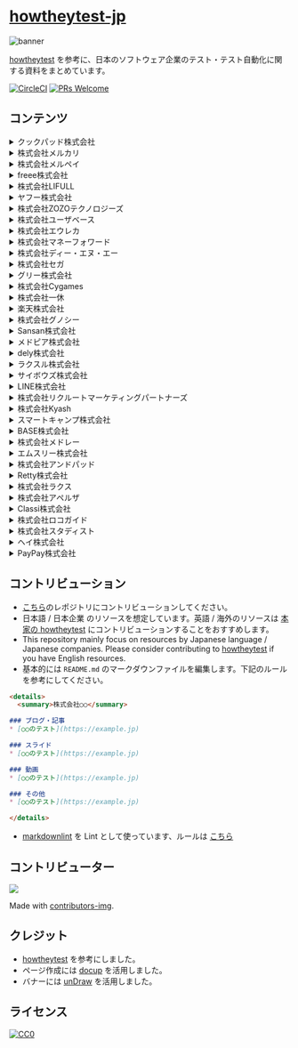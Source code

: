 # [howtheytest-jp](https://tadashi0713.github.io/howtheytest-jp/)

![banner](https://github.com/tadashi0713/howtheytest-jp/blob/master/banner.png?raw=true)

[howtheytest](https://github.com/abhivaikar/howtheytest) を参考に、日本のソフトウェア企業のテスト・テスト自動化に関する資料をまとめています。

[![CircleCI](https://circleci.com/gh/tadashi0713/howtheytest-jp/tree/master.svg?style=svg)](https://circleci.com/gh/tadashi0713/howtheytest-jp/tree/master)
[![PRs Welcome](https://img.shields.io/badge/PRs-welcome-brightgreen.svg?style=flat-square)](https://github.com/tadashi0713/howtheytest-jp/)

## コンテンツ

<details>
  <summary>クックパッド株式会社</summary>

### ブログ・記事

* [テストケース作成を仕様詳細化の手段とする実験](https://techlife.cookpad.com/entry/2020/03/16/130646)
* [クックパッド Android アプリ CI を CodeBuild に切り替えた話](https://techlife.cookpad.com/entry/2020/01/30/100000)
* [Android TVアプリの自動化されたテストの小話](https://techlife.cookpad.com/entry/2017/06/22/190000)
* [Android/iOSアプリのテストの区分戦略](https://techlife.cookpad.com/entry/2016/08/13/test-size-for-mobile)

</details>

<details>
  <summary>株式会社メルカリ</summary>

### ブログ・記事

* [Webの自動テストのこの１年を振り返って](https://tech.mercari.com/entry/2019/12/23/170258)
* [Windows10 / Microsoft Edge での自動テスト(Selenium WebDriver)を Azure DevTest Labs 上で実行して高速化したお話](https://tech.mercari.com/entry/2019/08/27/080000)
* [メルカリWeb版のUIテスト自動化で目指している世界と、そのために作った Selenium Grid・Zalenium 環境 on Azure Kubernetes Service(AKS)](https://tech.mercari.com/entry/2019/04/16/060000)
* [E2Eテストのテスト結果を可視化することで気づきが生まれた](https://tech.mercari.com/entry/2019/02/12/080000)
* [HeadSpinでモバイルアプリのテスト・モニタリングはどう変わるか](https://tech.mercari.com/entry/2019/02/14/105750)
* [Docker × Android エミュレータで、自動テスト(Appium)を並列化・爆速にする環境を作ったお話](https://tech.mercari.com/entry/2018/12/10/060000)
* [Appiumの環境構築を劇的に効率化した話](https://tech.mercari.com/entry/2018/12/07/074346)
* [メルカリiOSのUIテスト自動化をまるっとご紹介します！](https://tech.mercari.com/entry/2018/08/07/123000)
* [マイクロサービスのQA・セキュリティ自動化テスト社内ツール「Testdeck」をOSS化しました！](https://engineering.mercari.com/blog/entry/20200930-testdeck/)

</details>

<details>
  <summary>株式会社メルペイ</summary>

### ブログ・記事

* [メルペイiOSでのAppium活用事例](https://engineering.mercari.com/blog/entry/20210923-32355a8c7b/)
* [なぜメルペイQAはDevOpsに取り組むのか？](https://engineering.mercari.com/blog/entry/20201217-94588a41b9/)
* [Cypress + TestRail による Frontend E2E テストの効率化について](https://engineering.mercari.com/blog/entry/20201207-cypress-testrail-frontend-e2e-automation/)
* [Frontend E2Eテストの安定化の取り組み](https://engineering.mercari.com/blog/entry/20210914-fb8ff85b9a/)
* [メルペイiOSチームのスナップショットテストを効率化した話](https://engineering.mercari.com/blog/entry/20201220-ios-snapshot-testing/)

### スライド

* [メルペイでのリグレッションテスト自動化推進のこれまでとこれから](https://speakerdeck.com/tamaki/merupeidefalseriguretusiyontesutozi-dong-hua-tui-jin-falsekoremadetokorekara)
* [Merpay Frontend - Building a Testing Culture](https://speakerdeck.com/wilsonplau/merpay-frontend-building-a-testing-culture)
* [What we do for quality as merpay frontend](https://speakerdeck.com/naughtldy/what-we-do-for-quality-as-merpay-frontend)
* [e2eテストフレームワーク](https://www.slideshare.net/ssuser5591a9/merpay-tech-talk-e2e-testing-framework)
* [Scenario Testing to Improve Product Quality at Merpay](https://docs.google.com/presentation/d/1526Md64pmPdQIEamz5IBWvVZd7X70grz4XZ5VG4JFx4)

</details>

<details>
  <summary>freee株式会社</summary>

### ブログ・記事

* [freeeのQAの目指す姿-1/3](https://developers.freee.co.jp/entry/freee-qa-to-be-1)
* [freeeのQAの目指す姿-2/3](https://developers.freee.co.jp/entry/freee-qa-to-be-2)
* [freeeのQAの目指す姿-3/3](https://developers.freee.co.jp/entry/freee-qa-to-be-3)
* [freeeQAにおける品質指標の改善の話](https://developers.freee.co.jp/entry/quality-metrics)
* [スピードを上げても品質を落とすな！QAの挑戦](https://developers.freee.co.jp/entry/freee-tech-night-12-qa)

</details>

<details>
  <summary>株式会社LIFULL</summary>

### ブログ・記事

* [AIを活用したテスト自動化ツールを使ってみました](https://www.lifull.blog/entry/2020/03/26/185324)
* [ゼロから品質組織を立ち上げてきた話](https://www.lifull.blog/entry/2019/12/15/000000)
* [Visual Testingに最適な画像差分検知ツール「Gazo-san」をOSS化しました](https://www.lifull.blog/entry/2019/12/16/110000)
* [自動システムテストツール「Bucky」OSS化までの道のり](https://www.lifull.blog/entry/2019/05/21/170131)
* [新卒エンジニアのテストワークショップではテストを考えられるようになってもらっている](https://www.lifull.blog/entry/2021/08/27/143047)
* [ソフトウェアプロセス改善手法 SaPID 導入の壁と工夫](https://www.lifull.blog/entry/2021/07/29/102042)
* [本番障害からテストのヒントを抽出して活用する](https://www.lifull.blog/entry/2021/03/26/100000)
* [プロジェクトに直接的に関わらないQAのアプローチ](https://www.lifull.blog/entry/2021/01/28/133828)
* [LIFULLのQAの取り組みについて](https://www.lifull.blog/entry/2020/11/30/170734)
* [コード品質管理について](https://www.lifull.blog/entry/2021/03/22/131107)

### スライド

* [SaPID を導入するまでとそれから](https://www.slideshare.net/next_developer/sapid-249995479)
* [LIFULLでは新卒エンジニアに 丸一日のテスト研修を行なっている](https://www.slideshare.net/next_developer/lifull-249995498)
* [自動システムテストのテストケース見直しの観点とその自動化について](https://www.slideshare.net/RikiyaHikimochi1/stac2020hikimochi)

</details>

<details>
  <summary>ヤフー株式会社</summary>

### ブログ・記事

* [テスト自動化の今と今後](https://techblog.yahoo.co.jp/bb/testautomation-becomecommon/)

### スライド

* [Yahoo! JAPAN トップページ リニューアルとテストについて](https://www.slideshare.net/techblogyahoo/yahoo-japan-yjbonfire)
* [品質と向き合うための第一歩 #LINEヤフー福岡](https://www.slideshare.net/techblogyahoo/line-245366331)

</details>  

<details>
  <summary>株式会社ZOZOテクノロジーズ</summary>

### ブログ・記事

* [自動テストの実行環境をDockerでお気軽引っ越し](https://techblog.zozo.com/entry/testauto_env_rebuild)
* [ZOZOTOWN iOS にスナップショットテストを導入して開発速度を劇的に向上させた話](https://techblog.zozo.com/entry/ios_snapshottest)
* [AI-assistedテストへの挑戦 vol.1](https://techblog.zozo.com/entry/ai-assistedtest-1)
* [Web UIテスト自動化の実行環境をSelenium Gridで](https://techblog.zozo.com/entry/qa-webui-test-automation-01)
* [ZOZOSUIT計測テスト、自動化への道（接触篇）](https://techblog.zozo.com/entry/auto_measurement_02)
* [ZOZOSUIT計測テスト、自動化への道（音声認識篇）](https://techblog.zozo.com/entry/auto_measurement_01)
* [「品質」の基準とは？](https://techblog.zozo.com/entry/quality)
* [GitHub + CircleCIでAWS Device Farmでのテストを自動化](https://techblog.zozo.com/entry/devicefarm_automation)
* [KarateによるWeb APIのE2Eテスト実現への取り組み](https://techblog.zozo.com/entry/test-api-with-karate)
* [Autifyを導入してE2E自動テストを最適化した話](https://techblog.zozo.com/entry/autify-introduction)

### スライド

* [「こだわらない」から始めるテストの話 — ZOZOTOWN iOSのテスト事例](https://speakerdeck.com/ring/the-story-of-the-test-starting-from-dont-care)

</details>

<details>
  <summary>株式会社ユーザベース</summary>

### スライド

* [いかにしてテスト文化を醸成させたか](https://speakerdeck.com/takayukihayashi/ikanisitetesutowen-hua-woniang-cheng-sasetaka-0207ccd1-8b40-4cc1-ba92-6e66c512f56b)

### ブログ・記事

* [iOSアプリのログが正しく送信されていることを担保する](https://tech.uzabase.com/entry/2021/05/21/094101)
* [Vagrant で IE11 の Selenium Grid Node を作る](https://tech.uzabase.com/entry/2021/02/17/090000)
* [ファイルダウンロードを行う E2E テストを Selenium Grid / Zalenium で実施するための拡張を作る](https://tech.uzabase.com/entry/2021/08/04/161117)

</details>

<details>
  <summary>株式会社エウレカ</summary>

### ブログ・記事

* [PairsのQAはどう立ち上がったのか](https://medium.com/eureka-engineering/pairs%E3%81%AEqa%E3%81%AF%E3%81%A9%E3%81%86%E7%AB%8B%E3%81%A1%E4%B8%8A%E3%81%8C%E3%81%A3%E3%81%9F%E3%81%AE%E3%81%8B-30e3baa32d8f)

</details>

<details>
  <summary>株式会社マネーフォワード</summary>

### ブログ・記事

* [GitHub Actionsのワークフローを利用してクロスブラウザのE2Eテストを自動化する](https://moneyforward.com/engineers_blog/2019/11/06/e2e-test-automation/)

</details>

<details>
  <summary>株式会社ディー・エヌ・エー</summary>

### ブログ・記事

* [MOV Android版に対する「コード改善＋テスト導入」の取り組みの紹介](https://swet.dena.com/entry/2019/10/29/180000)
* [タクシーアプリ「GO」Android版へ自動テストを導入するまでの道のり](https://swet.dena.com/entry/2021/06/08/182000)

### スライド

* [Pococha UIテストの運用をみすえた対応についての話](https://speakerdeck.com/tarappo/pococha-uitesutofalseyun-yong-womisuetadui-ying-nituitefalsehua)

</details>

<details>
  <summary>株式会社セガ</summary>

### ブログ・記事

* [QAエンジニアってどんな仕事？～ゲーム開発におけるテストの世界～](http://techblog.sega.jp/entry/2018/08/27/100000)
* [ペルソナ５ ザ・ロイヤルの開発中、自動プレイでバグを検出してみた話](https://techblog.sega.jp/entry/2020/09/25/100000)
* [『龍が如く7』は進化を続け、自動バグ発見どころかほぼ全自動のバグ取りシステムを構築。これぞ無職から勇者に成り上がるデバッグだ！【CEDEC 2020】](https://www.famitsu.com/news/202009/11205564.html)

### スライド

* [「龍が如く7 光と闇の行方」の自動テスト活用事例とテスト自動化チーム（仮）による若手育成の取り組みについて](https://www.slideshare.net/SEGADevTech/7-234572005)
* [CEDEC2021 Android iOS 実機上での自動テストをより楽に有意義にする為に ～端末管理・イメージ転送・動画記録等の周辺情報のノウハウ共有～](https://www.slideshare.net/SEGADevTech/cedec2021)
* [「龍が如くスタジオ」のQAエンジニアリング技術を結集した全自動バグ取りシステム](https://www.slideshare.net/SEGADevTech/qa-238218522)

</details>

<details>
  <summary>グリー株式会社</summary>

### ブログ・記事

* [【CEDEC 2019】グリーが目指したブラックボックステストの自動化による、高品質なテストの実現と自動化部隊の育成](https://gamebiz.jp/?p=248940)

</details>

<details>
  <summary>株式会社Cygames</summary>

### ブログ・記事

* [【CEDEC 2019 フォローアップ】Shadowverse流開発手法 ～QAコスト削減と堅牢性強化を実現するプランナーによるテスト駆動開発～](https://tech.cygames.co.jp/archives/3304/)
* [【JaSST’17 Tokyo フォローアップ】受け入れテストの自動化](https://tech.cygames.co.jp/archives/2983/)
* [【PHPカンファレンス2020 フォローアップ】長期運用を目指す『Shadowverse』におけるリファクタ事例の紹介 〜テストの導入とメンバーへの普及法〜](https://tech.cygames.co.jp/archives/3465/)

</details>

<details>
  <summary>株式会社一休</summary>

### ブログ・記事

* [E2EテストをSelenium Webdriver からCypress.io に移行した話](https://user-first.ikyu.co.jp/entry/2019/04/23/090000)
* [API Test ライブラリ Tavern のご紹介](https://user-first.ikyu.co.jp/entry/2019/05/07/110000)

</details>

<details>
  <summary>楽天株式会社</summary>

### スライド

* [Rakuten QA Group Introduction & Best Practices](https://www.slideshare.net/YusukeNakamura/rakutenqanight1-nakamura)
* [Rakuten QA group and Automation team](https://www.slideshare.net/YusukeNakamura/rakuten-presentation-qanight)
* [Test automation at Rakuten Travel](https://www.slideshare.net/ClintCayetano/test-automationatrakutentravel)
* [Automation Testing for Leisure Product](https://www.slideshare.net/SadaakiEmura/20190424-q-ameetupm-publish)

</details>

<details>
  <summary>株式会社グノシー</summary>

### ブログ・記事

* [広義のQuality向上のためにQAメンバーが大事にしていること](https://tech.gunosy.io/entry/gunosy-quality)
* [人気のテスト管理ツール「qTest」と「PractiTest」を触ってみたよ](https://tech.gunosy.io/entry/test-management-tools)

</details>

<details>
  <summary>Sansan株式会社</summary>

### ブログ・記事

* [チームにE2Eテストの文化を広めた話](https://buildersbox.corp-sansan.com/entry/2019/04/01/110000)
* [mablでテスト自動化してみた 〜導入編〜](https://buildersbox.corp-sansan.com/entry/2020/08/27/110000)
* [mablでのテスト自動化 ～実践編～](https://buildersbox.corp-sansan.com/entry/2020/09/02/110000)
* [Visual Regression Testingで安心できるフロントエンド環境を作る](https://buildersbox.corp-sansan.com/entry/2021/03/18/110000)

</details>

<details>
  <summary>メドピア株式会社</summary>

### ブログ・記事

* [ビジュアルリグレッションテストを導入した話](https://tech.medpeer.co.jp/entry/2020/04/10/160000)
* [Nuxt利用プロダクトでIE11と仲良くするためのE2E](https://tech.medpeer.co.jp/entry/e2e-ie11)

</details>

<details>
  <summary>dely株式会社</summary>

### ブログ・記事

* [1px の変化も見逃さない！ビジュアルリグレッションテスト導入で快適フロントエンド開発](https://tech.dely.jp/entry/vis_reg_test)

</details>

<details>
  <summary>ラクスル株式会社</summary>

### ブログ・記事

* [クロスブラウザに対応したE2Eテスト環境の技術選定](https://tech.raksul.com/2019/07/31/%e3%82%af%e3%83%ad%e3%82%b9%e3%83%96%e3%83%a9%e3%82%a6%e3%82%b6%e3%81%ab%e5%af%be%e5%bf%9c%e3%81%97%e3%81%9fe2e%e3%83%86%e3%82%b9%e3%83%88%e7%92%b0%e5%a2%83%e3%81%ae%e6%8a%80%e8%a1%93%e9%81%b8/)

</details>

<details>
  <summary>サイボウズ株式会社</summary>

### ブログ・記事

* [Claraチームの開発・テストプロセスについて](https://blog.cybozu.io/entry/2020/03/26/110000)
* [Test Everything: データセンター仮想化と自動テストの取り組み](https://blog.cybozu.io/entry/2019/07/10/100000)
* [サイボウズサマーインターン2019 報告 〜品質保証・セキュリティコース](https://blog.cybozu.io/entry/2019/10/24/110000)
* [OpenSTFとkintoneでモバイル端末を管理する話](https://blog.cybozu.io/entry/2018/12/20/110000)
* [QAエンジニアのAgile Testing vol.1](https://blog.cybozu.io/entry/2018/08/29/080000)
* [QAエンジニアのAgile Testing vol.2](https://blog.cybozu.io/entry/2018/10/01/080000)
* [QAエンジニアのAgile Testing vol.3](https://blog.cybozu.io/entry/2018/12/14/080000)
* [QAがテスト設計プロセスの見える化に取り組んだ話](https://blog.cybozu.io/entry/2018/08/06/080000)
* [QA勉強会支援チーム「ミネルヴァ」の紹介（2021年版）](https://blog.cybozu.io/entry/2021/02/19/080000)

### スライド

* [テスト自動化 / Test automation](https://speakerdeck.com/cybozuinsideout/test-automation-b98fc9a4-3cca-4090-8550-0aaa636368e2)
* [チームワーク溢れる会社が目指している組織の話](https://speakerdeck.com/rabbit_tail/timuwakuyi-reruhui-she-gamu-zhi-siteiruzu-zhi-falsehua)
* [多種多様なユーザーがいるサービスのQA](https://www.slideshare.net/asami1015/qabar)
* [ここからはじめるスクラムQA（増補改訂版）](https://speakerdeck.com/ak1210/getting-started-with-qa-in-scrum-revised)
* [「開発チーム」とQA /"Development Team" and QA](https://speakerdeck.com/ak1210/development-team-and-qa)
* [インフラのQA？なにそれ？おいしいの？](https://www.slideshare.net/ssuser7030c8/qa-161768968)

</details>

<details>
  <summary>LINE株式会社</summary>

### ブログ・記事

* [制作現場におけるビジュアルリグレッションテストの導入 – 「LINEのお年玉」4年目の挑戦](https://engineering.linecorp.com/ja/blog/visual-regression-otoshidama/)
* [Test Automation Workshop 2018 Tokyo](https://engineering.linecorp.com/ja/blog/test-automation-workshop-2018-tokyo)
* [デュアルQAプロセスを紹介します](https://engineering.linecorp.com/ja/blog/dual-qa-process/)

### スライド

* [Reduce flaky test cases with Gradle retry plugin and Allure report](https://speakerdeck.com/line_developers/reduce-flaky-test-cases-with-gradle-retry-plugin-and-allure-report)
* [Everything from Scratch: A journey as Software Engineer in Test to improve "Testing"](https://speakerdeck.com/line_developers/everything-from-scratch-a-journey-as-software-engineer-in-test-to-improve-testing)
* [出前館プロジェクトにおけるLINE QAチームの取り組み](https://speakerdeck.com/line_developers/efforts-of-qa-team-in-demaecan)
* [LINEリサーチ/LINEアンケートにおける 上流工程でのQA実践とその先にあったもの](https://speakerdeck.com/line_developers/line-research-and-line-survey-qa-practice-in-the-upstream-process)

</details>

<details>
  <summary>株式会社リクルートマーケティングパートナーズ</summary>

### ブログ・記事

* [TestCafe で E2E テストを始めよう #1 - 概要説明 と Hello World](https://tech.recruit-mp.co.jp/front-end/post-20193/)
* [TestCafe で E2E テストを始めよう #2 - ベーシック認証とユーザーロール（アカウント認証）](https://tech.recruit-mp.co.jp/front-end/post-20251/)
* [TestCafe で E2E テストを始めよう #3 - よりプログラマブルな作りにする](https://tech.recruit-mp.co.jp/front-end/post-20371/)
* [TestCafe で E2E テストを始めよう #4 - 関心の分離・メンテナブルなテストを書くためのベストプラクティス](https://tech.recruit-mp.co.jp/front-end/post-20397/)

</details>

<details>
  <summary>株式会社Kyash</summary>

### ブログ・記事

* [iOSDC 2021 LTで話した『Kyash iOSアプリのQAの歴史』のスライド補足](https://konifar.hatenablog.com/entry/2021/09/24/174144)
* [KyashのAPIのテストにおけるPostmanの運用方針](https://blog.kyash.co/entry/2021/09/03/095714)
* [Kyash QAチームの改善の取り組みについて](https://blog.kyash.co/entry/2021/08/11/191819)
* [Kyash Android で UIテストを導入した時の方針](https://konifar.hatenablog.com/entry/2018/08/13/180157)

### スライド

* [iOS版KyashにMock Frameworkを導入した話 / Introducing Kyash iOS Test Cases 2020](https://speakerdeck.com/tamadon/introducing-kyash-ios-test-cases-2020)

</details>

<details>
  <summary>スマートキャンプ株式会社</summary>

### ブログ・記事

* [Go製のREST APIにUnitテストを追加した話](https://tech.smartcamp.co.jp/entry/try-go-unit-test)
* [mablを導入した話](https://tech.smartcamp.co.jp/entry/introduced-mabl)

</details>

<details>
  <summary>BASE株式会社</summary>

### スライド

* [実践ATDD 〜TDDから更に歩みを進めたソフトウェア開発へ〜 / ATDD by genba example](https://speakerdeck.com/hgsgtk/atdd-by-genba-example)
* [E2Eのテスト環境とテストデータの理想と現実 〜現実のシステムでE2Eテストを作り維持する工夫と具体事例〜](https://speakerdeck.com/hgsgtk/real-world-e2e-testing)
* [TDDからATDDへ歩みをすすめる / Step to Acceptance test–driven development from TDD](https://speakerdeck.com/hgsgtk/step-to-acceptance-test-driven-development-from-tdd)

</details>

<details>
  <summary>株式会社メドレー</summary>

### ブログ・記事

* [UIテストの自動化にMagic Podを導入した話](https://developer.medley.jp/entry/2021/01/15/180126)
* [開発チームと一体となったQA](https://developer.medley.jp/entry/2021/03/09/175356)

</details>

<details>
  <summary>エムスリー株式会社</summary>

### ブログ・記事

* [IE の E2E テストを TestCafe で実現する](https://www.m3tech.blog/entry/ie-test-by-testcafe)
* [QAチームの勉強会でアクティブ・ブック・ダイアログを取り入れてわいわいやってみた話](https://www.m3tech.blog/entry/2019/12/06/000000)
* [Docpediaでの品質計画とQA活動](https://www.m3tech.blog/entry/2020/03/26/170000)
* [QA Wolfを採用したE2Eテスト自動化事例の紹介](https://www.m3tech.blog/entry/2020/08/06/170000)
* [エムスリーのQAチームが目指しているもの](https://www.m3tech.blog/entry/2020/12/02/180000)
* [デジカル開発チームが品質を保つための2つの取り組み](https://www.m3tech.blog/entry/2021/03/30/142426)

### スライド

* [DevOps組織でQAが加速のために取り組んでみたこと](https://speakerdeck.com/shiromoto/devopszu-zhi-deqagajia-su-falsetameniqu-rizu-ndemitakoto)

</details>

<details>
  <summary>株式会社アンドパッド</summary>

### ブログ・記事

* [Autifyを導入して3ヶ月経ったので振り返ってみる](https://tech.andpad.co.jp/entry/2020/09/18/162614)
* [Flutterアプリをテストして、カバレッジを見える化する](https://tech.andpad.co.jp/entry/2020/11/17/170000)

### スライド

* [Firestoreエミュレータを使ってユニットテストを書いた話](https://speakerdeck.com/tmyk110/firestoreemiyuretawoshi-tuteyunitutotesutowoshu-itahua)

</details>

<details>
  <summary>Retty株式会社</summary>

### スライド

* [顧客価値を安定的に届けるために―Rettyにおけるアジャイル開発とQA改善の取り組み―](https://speakerdeck.com/tunepolo/deliver-customer-value-regularly-at-retty)

</details>

<details>
  <summary>株式会社ラクス</summary>

### スライド

* [13年続くレガシーサービスを安全にリリースし続けるためのテスト戦略](https://speakerdeck.com/kyoshimoto/rakus-meetup-osaka-vol8-2020-08-05)
* [新規プロダクトの開発速度と品質の両立を支える自動テスト](https://speakerdeck.com/noriharu3/automation-testing-supports-both-development-speed-and-quality-of-new-product)
* [テスト稼働の削減とフロントエンドの品質担保を行うE2Eテスト](https://speakerdeck.com/yugkwmt/tesutojia-dong-falsexue-jian-tohurontoendofalsepin-zhi-dan-bao-woxing-ue2etesuto)

</details>

<details>
  <summary>株式会社アペルザ</summary>

### ブログ・記事

* [「QAをチームではなく、活動に」アペルザのQAへの取り組み](https://www.wantedly.com/companies/aperza/post_articles/298837)

### スライド

* [アペルザの品質を支えるE2Eグレートジャーニー](https://speakerdeck.com/kunihikosasaki/aperuzafalsepin-zhi-wozhi-erue2eguretoziyani)

</details>

<details>
  <summary>Classi株式会社</summary>

### ブログ・記事

* [QAチームが取り組む「品質の見える化」への挑戦](https://tech.classi.jp/entry/2021/09/15/093000)
* [Classi QAの品質向上への道](https://tech.classi.jp/entry/2021/09/14/090000)
* [Angular+Storybookで画像回帰テストを小さくはじめる](https://tech.classi.jp/entry/2021/09/09/113000)

</details>

<details>
  <summary>株式会社ロコガイド</summary>

### ブログ・記事

* [QAチーム立ち上げ記録第1回](https://techblog.locoguide.co.jp/entry/2021/03/09/124451)
* [Magic Podによる自動テスト 〜QAチーム記録第2回〜](https://techblog.locoguide.co.jp/entry/2021/09/22/133138)
* [ロコガイドにおける分散テスト実行環境](https://techblog.locoguide.co.jp/entry/2020/12/03/120000)
* [Instrumentationテスト 最初の小さな一歩](https://techblog.locoguide.co.jp/entry/2020/04/14/143333)
* [Androidアプリチームにテストコードを書く習慣ができるまで](https://techblog.locoguide.co.jp/entry/2020/09/18/121716)

</details>

<details>
  <summary>株式会社スタディスト</summary>

### ブログ・記事

* [Teachme Bizの開発における QA の歴史・理想像・課題](https://medium.com/studist-dev/teachme-biz%E3%81%AE%E9%96%8B%E7%99%BA%E3%81%AB%E3%81%8A%E3%81%91%E3%82%8B-qa-%E3%81%AE%E6%AD%B4%E5%8F%B2-%E7%90%86%E6%83%B3%E5%83%8F-%E8%AA%B2%E9%A1%8C-8d3cf1895344)
* [モダンなQA組織を目指して](https://medium.com/studist-dev/aiming-for-a-modern-qa-1038aa8667b1)
* [「信頼」がQAの価値を生む](https://medium.com/studist-dev/trust-creates-value-for-qa-82c8565ef5c2)

</details>

<details>
  <summary>ヘイ株式会社</summary>

### ブログ・記事

* [STORES ECに自動テストツールのMagic Podを導入した話](https://tech.hey.jp/entry/2021/10/01/170000)
* [JaSST’21 Tokyo 「急成長プロダクトで私が体験した、QAチーム立ち上げの裏バナシ」前編](https://tech.hey.jp/entry/2021/09/16/171343)
* [JaSST’21 Tokyo 「急成長プロダクトで私が体験した、QAチーム立ち上げの裏バナシ」後編](https://tech.hey.jp/entry/2021/10/01/122419)
* [新人QAが語るSTORES 決済の品質を支える「QA」は何をしているのか](https://tech.hey.jp/entry/2021/08/13/122138)

</details>

<details>
  <summary>PayPay株式会社</summary>

### ブログ・記事

* [自動化の進め方](https://blog.paypay.ne.jp/getting-started-with-automation/)
* [自動化テストのFlakiness（不安定性）をなくすには？](https://blog.paypay.ne.jp/reducing-flakiness-automated-testing/)
* [テストフレームワークを自動化するCIとは？](https://blog.paypay.ne.jp/ci-for-automation-testing-framework/)
* [自動化における様々なレベルとは？：APIテストについて](https://blog.paypay.ne.jp/different-levels-of-automation/)
* [自動化における様々なレベルとは？：ウェブテストについて](https://blog.paypay.ne.jp/what-are-the-different-levels-of-web-automation-testing/)
* [自動化における様々なレベルとは？：モバイルテストについて](https://blog.paypay.ne.jp/mobile-automation-testing/)

</details>

## コントリビューション

* [こちら](https://github.com/tadashi0713/howtheytest-jp)のレポジトリにコントリビューションしてください。
* 日本語 / 日本企業 のリソースを想定しています。英語 / 海外のリソースは [本家の howtheytest](https://github.com/abhivaikar/howtheytest) にコントリビューションすることをおすすめします。
* This repository mainly focus on resources by Japanese language / Japanese companies. Please consider contributing to [howtheytest](https://github.com/abhivaikar/howtheytest) if you have English resources.
* 基本的には `README.md` のマークダウンファイルを編集します。下記のルールを参考にしてください。

```markdown
<details>
  <summary>株式会社○○</summary>

### ブログ・記事
* [○○のテスト](https://example.jp)

### スライド
* [○○のテスト](https://example.jp)

### 動画
* [○○のテスト](https://example.jp)

### その他
* [○○のテスト](https://example.jp)

</details>
```

* [markdownlint](https://github.com/DavidAnson/markdownlint) を Lint として使っています、ルールは [こちら](https://github.com/tadashi0713/howtheytest-jp/blob/master/.markdownlint.json)

## コントリビューター

<a href="https://github.com/tadashi0713/howtheytest-jp/graphs/contributors">
  <img src="https://contrib.rocks/image?repo=tadashi0713/howtheytest-jp" />
</a>

Made with [contributors-img](https://contrib.rocks).

## クレジット

* [howtheytest](https://github.com/abhivaikar/howtheytest) を参考にしました。
* ページ作成には [docup](https://github.com/egoist/docup) を活用しました。
* バナーには [unDraw](https://undraw.co/) を活用しました。

## ライセンス

[![CC0](https://mirrors.creativecommons.org/presskit/buttons/88x31/svg/cc-zero.svg)](https://creativecommons.org/publicdomain/zero/1.0/)
